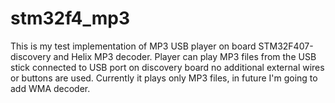 # stm32f4_mp3

This is my test implementation of MP3 USB player on board STM32F407-discovery and Helix MP3 decoder.
Player can play MP3 files from the USB stick connected to USB port on discovery board
no additional external wires or buttons are used.
Currently it plays only MP3 files, in future I'm going to add WMA decoder.

